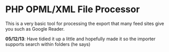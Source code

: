 PHP OPML/XML File Processor
===========================

This is a very basic tool for processing the export that many feed sites give you such as Google Reader.

**05/12/13**: Have tidied it up a little and hopefully made it so the importer supports search within folders (he says)